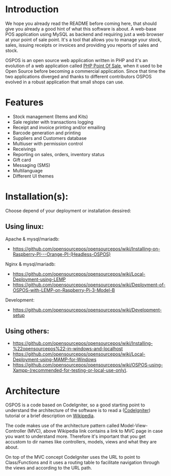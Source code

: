 # Introduction

We hope you already read the README before coming here, that should give you already a good hint of what this software is about.
A web-base POS application using MySQL as backend and requiring just a web browser at your point of sale point.
It's a tool that allows you to manage your stock, sales, issuing receipts or invoices and providing you reports of sales and stock.

OSPOS is an open source web application written in PHP and it's an evolution of a web application called [PHP Point Of Sale](https://github.com/daN4cat/PHP-Point-Of-Sale), when it used to be Open Source before becoming a commercial application. 
Since that time the two applications diverged and thanks to different contributors OSPOS evolved in a robust application that small shops can use.

# Features

- Stock management (Items and Kits)
- Sale register with transactions logging
- Receipt and invoice printing and/or emailing
- Barcode generation and printing
- Suppliers and Customers database
- Multiuser with permission control
- Receivings
- Reporting on sales, orders, inventory status
- Gift card
- Messaging (SMS)
- Multilanguage
- Different UI themes

# Installation(s):

Choose depend of your deployment or installation dessired:

## Using linux:

Apache & mysql/mariadb:

* https://github.com/opensourcepos/opensourcepos/wiki/Installing-on-Raspberry-PI---Orange-PI-(Headless-OSPOS)

Nginx & mysql/mariadb:

* https://github.com/opensourcepos/opensourcepos/wiki/Local-Deployment-using-LEMP
* https://github.com/opensourcepos/opensourcepos/wiki/Deployment-of-OSPOS-with-LEMP-on-Raspberry-Pi-3-Model-B

Development:

* https://github.com/opensourcepos/opensourcepos/wiki/Development-setup

## Using others:

* https://github.com/opensourcepos/opensourcepos/wiki/Installing-%22opensourcepos%22-in-windows-and-localhost
* https://github.com/opensourcepos/opensourcepos/wiki/Local-Deployment-using-MAMP-for-Windows
* https://github.com/opensourcepos/opensourcepos/wiki/OSPOS-using-Xampp-(recommended-for-testing-or-local-use-only).

# Architecture

OSPOS is a code based on CodeIgniter, so a good starting point to understand the architecture of the software is to read a ([CodeIgniter](http://www.codeigniter.com/)) tutorial or a brief description on [Wikipedia](https://en.wikipedia.org/wiki/CodeIgniter).

The code makes use of the architecture pattern called Model-View-Controller (MVC), above Wikipedia link contains a link to MVC page in case you want to understand more.
Therefore it's important that you get accustom to dir names like controllers, models, views and what they are about.

On top of the MVC concept CodeIgniter uses the URL to point to Class/Functions and it uses a routing table to facilitate navigation through the views and according to the URL path.

